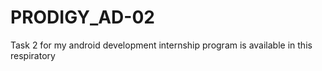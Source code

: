 # PRODIGY_AD-02
Task 2 for my android development internship program is available in this respiratory
